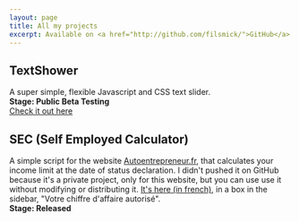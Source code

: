 ```yaml
---
layout: page
title: All my projects
excerpt: Available on <a href="http://github.com/filsmick/">GitHub</a>
---
```


## TextShower
A super simple, flexible Javascript and CSS text slider.  
**Stage: Public Beta Testing**  
[Check it out here](http://filsmick.github.io/TextShower/)


## SEC (Self Employed Calculator)
A simple script for the website [Autoentrepreneur.fr](http://autoentrepreneur.fr), that calculates your income limit at the date of status declaration. I didn't pushed it on GitHub because it's a private project, only for this website, but you can use use it without modifying or distributing it. [It's here (in french)](http://autoentrepreneur.fr), in a box in the sidebar, "Votre chiffre d'affaire autorisé".  
**Stage: Released**
